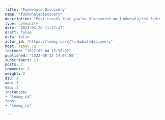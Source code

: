 ```yaml
---
title: "Funkwhale Discovery" 
name: "funkwhalediscovery"
description: "Post tracks that you’ve discovered on funkwhale/the fediverse/other privacy respecting services. Tag the genre of the music. Ex [rap]. If you don’t know what genre it is, take a guess.No: youtube, soundcloud links.If soundcloud is actually reasonable for privacy, make a [meta] post"
type: community
date: "2023-06-20 11:37:47"
draft: false
nsfw: false
actor_id: "https://lemmy.ca/c/funkwhalediscovery"
host: lemmy.ca
lastmod: "2022-09-04 15:32:07"
published: "2022-08-12 14:07:58"
subscribers: 13
posts: 2
comments: 1
weight: 2
dau: 1
wau: 1
mau: 1
instances:
- "lemmy_ca"
tags: 
- "lemmy_ca"

---
```

